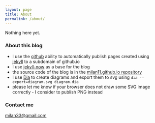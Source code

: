 ```yaml
---
layout: page
title: About
permalink: /about/
---
```


Nothing here yet.

### About this blog

- I use the [github](https://github.com/) ability to automatically publish pages created using [jekyll](https://github.com/jekyll/jekyll) to a subdomain of github.io
- I use [jekyll-now](https://github.com/barryclark/jekyll-now) as a base for the blog
- the source code of the blog is in the [milan11.github.io repository](https://github.com/milan11/milan11.github.io)
- I use [Dia](https://wiki.gnome.org/Apps/Dia/) to create diagrams and export them to svg using ```dia --export=diagram.svg diagram.dia```
- please let me know if your browser does not draw some SVG image correctly - I consider to publish PNG instead

### Contact me

[milan33@gmail.com](mailto:milan33@gmail.com)
